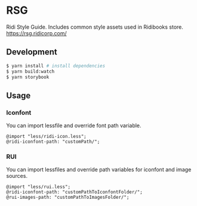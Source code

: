 # RSG

Ridi Style Guide. Includes common style assets used in Ridibooks store.
https://rsg.ridicorp.com/

## Development

```sh
$ yarn install # install dependencies
$ yarn build:watch
$ yarn storybook
```

## Usage

### Iconfont

You can import lessfile and override font path variable.

```
@import "less/ridi-icon.less";
@ridi-iconfont-path: "customPath/";
```

### RUI

You can import lessfiles and override path variables for iconfont and image sources.
```
@import "less/rui.less";
@ridi-iconfont-path: "customPathToIconfontFolder/";
@rui-images-path: "customPathToImagesFolder/";
```


